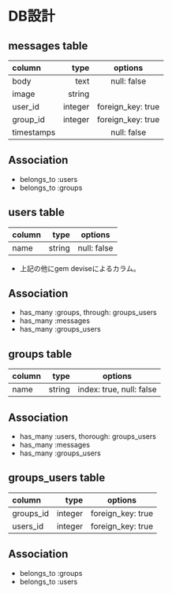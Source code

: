 # DB設計


## messages table
| column     | type        | options                    |
|:-----------|------------:|:--------------------------:|
| body       | text        | null: false                |
| image      | string      |                            |
| user_id    | integer     | foreign_key: true          |
| group_id   | integer     | foreign_key: true          |
| timestamps |             | null: false                |


## Association
+ belongs_to :users
+ belongs_to :groups


## users table
| column     | type        | options                    |
|:-----------|------------:|:--------------------------:|
| name       | string      | null: false                |
+ 上記の他にgem deviseによるカラム。


## Association
+ has_many :groups, through: groups_users
+ has_many :messages
+ has_many :groups_users



## groups table
| column     | type        | options                    |
|:-----------|------------:|:--------------------------:|
| name       | string      |index: true, null: false    |


## Association
+ has_many :users, thorough: groups_users
+ has_many :messages
+ has_many :groups_users


## groups_users table
| column     | type        | options                    |
|:-----------|------------:|:--------------------------:|
| groups_id  | integer     |foreign_key: true           |
| users_id   | integer     |foreign_key: true           |


## Association
+ belongs_to :groups
+ belongs_to :users
